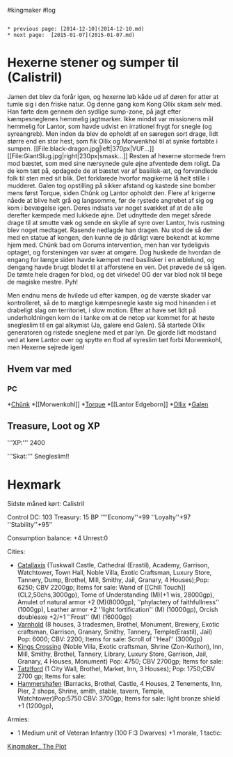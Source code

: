 #kingmaker #log

```ad-info

* previous page: [2014-12-10](2014-12-10.md)
* next page:  [2015-01-07](2015-01-07.md) 
```

# Hexerne stener og sumper til (Calistril)    
 
Jamen det blev da forår igen, og hexerne løb kåde ud af døren for atter at tumle sig i den friske natur. Og denne gang kom Kong Ollix skam selv med. Han førte dem gennem den sydlige sump-zone, på jagt efter kæmpesneglenes hemmelig jagtmarker. Ikke mindst var missionens mål hemmelig for Lantor, som havde udvist en irrationel frygt for snegle (og syreangreb). Men inden da blev de opholdt af en særegen sort drage, lidt større end en stor hest, som fik Ollix og Morwenkhol til at synke fortabte i sumpen. 
[[File:black-dragon.jpg|left|370px|VUF...]]
[[File:GiantSlug.jpg|right|230px|smask...]]
Resten af hexerne stormede frem mod bæstet, som med sine nærsynede gule øjne afventede dem roligt. Da de kom tæt på, opdagede de at bæstet var af basilisk-æt, og forvandlede folk til sten med sit blik. Det forklarede hvorfor magikerne lå helt stille i mudderet. Galen tog opstilling på sikker afstand og kastede sine bomber mens først Torque, siden Chûnk og Lantor opholdt den. Flere af krigerne nåede at blive helt grå og langsomme, før de rystede angrebet af sig og kom i bevægelse igen. Deres indsats var noget svækket af at de alle derefter kæmpede med lukkede øjne. Det udnyttede den meget sårede drage til at smutte væk og sende en skylle af syre over Lantor, hvis rustning blev noget medtaget. Rasende nedlagde han dragen. Nu stod de så der med en statue af kongen, den kunne de jo dårligt være bekendt at komme hjem med. Chûnk bad om Gorums intervention, men han var tydeligvis optaget, og forsteningen var svær at omgøre. Dog huskede de hvordan de engang for længe siden havde kæmpet med basilisker i en æblelund, og dengang havde brugt blodet til at afforstene en ven. Det prøvede de så igen. De tømte hele dragen for blod, og det virkede! OG der var blod nok til bege de magiske mestre. Pyh!
Men endnu mens de hvilede ud efter kampen, og de værste skader var kontrolleret, så de to mægtige kæmpesnegle kaste sig mod hinanden i et drabeligt slag om territoriet, i slow motion. Efter at have set lidt på underholdningen kom de i tanke om at de netop var kommet for at høste snegleslim til en gal alkymist (Ja, galere end Galen). Så startede Ollix generatoren og ristede sneglene med et par lyn. De gjorde lidt modstand ved at køre Lantor over og spytte en flod af syreslim tæt forbi Morwenkohl, men Hexerne sejrede igen!
## Hvem var med 
### PC 
 
*[Chûnk](Chûnk%20Van%20Der%20Hamer.md)
*[[Morwenkohl]]
*[Torque](Torque%20Firebrand.md)
*[[Lantor Edgeborn]]
*[Ollix](Ollix%20Stormhorn.md)
*[Galen](Galen%20Jabir.md)
## Treasure, Loot og XP 
'''XP:''' 2400
'''Skat:'''
Snegleslim!!
# Hexmark  
Sidste måned kørt: Calistril
Control DC: 103 Treasury:  15 BP 
 ''''Economy''+99 ''Loyalty''+97 ''Stability''+95'' 
Consumption balance: +4 Unrest:0
Cities:
* [Catallaxis](Catallaxis.md) (Tuskwall Castle, Cathedral (Erastil), Academy, Garrison, Watchtower, Town Hall, Noble Villa, Exotic Craftsman, Luxury Store, Tannery, Dump, Brothel, Mill, Smithy, Jail, Granary, 4 Houses);Pop: 6250; CBV 2200gp; Items for sale: Wand of [[Chill Touch]] (CL2,50chs,3000gp), Tome of Understanding (M)(+1 wis, 28000gp), Amulet of natural armor +2 (M)(8000gp), ''phylactery of faithfullness'' (1000gp),  Leather armor +2 ''light fortification'' (M) (10000gp), Orcish doubleaxe +2/+1 ''Frost'' (M) (16000gp) 
* [Varnhold](Varnhold.md) (8 houses, 3   tradesmen,  Brothel,  Monument, Brewery, Exotic craftsman, Garrison, Granary, Smithy, Tannery, Temple(Erastil), Jail) Pop: 6000; CBV: 2200;   Items for sale:   Scroll of ''Heal'' (3000gp)
* [Kings Crossing](Kings%20Crossing.md) (Noble Villa,  Exotic craftsman, Shrine  (Zon-Kuthon), Inn, Mill, Smithy, Brothel,  Tannery, Library, Luxury  Store, Garrison, Jail, Granary, 4 Houses,  Monument) Pop:   4750; CBV  2700gp; Items for sale: 
* [Tatzlford](Tatzlford.md) (1 City Wall, Brothel, Market, Inn, 3 Houses); Pop: 1750;CBV 2700 gp; Items for sale:
* [Hammershafen](Hammershafen.md) (Barracks, Brothel, Castle, 4 Houses, 2 Tenements, Inn, Pier, 2 shops, Shrine, smith, stable, tavern, Temple, Watchtower)Pop:5750 CBV: 3700gp; Items for sale: light bronze shield +1 (1200gp), 
Armies:
* 1 Medium unit of Veteran Infantry (100 F:3 Dwarves) +1 morale, 1 tactic: 
[Kingmaker_ The Plot](Kingmaker_%20The%20Plot.md)
